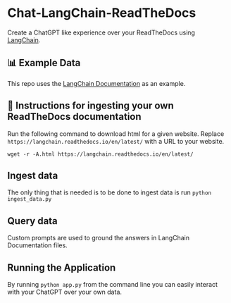 # Chat-LangChain-ReadTheDocs

Create a ChatGPT like experience over your ReadTheDocs using [LangChain](https://github.com/hwchase17/langchain).


## 📊 Example Data
This repo uses the [LangChain Documentation](https://langchain.readthedocs.io/en/latest/) as an example.

## 🧑 Instructions for ingesting your own ReadTheDocs documentation

Run the following command to download html for a given website. Replace `https://langchain.readthedocs.io/en/latest/` with a URL to your website.

```shell
wget -r -A.html https://langchain.readthedocs.io/en/latest/
```

## Ingest data

The only thing that is needed is to be done to ingest data is run `python ingest_data.py`

## Query data
Custom prompts are used to ground the answers in LangChain Documentation files.

## Running the Application

By running `python app.py` from the command line you can easily interact with your ChatGPT over your own data.
